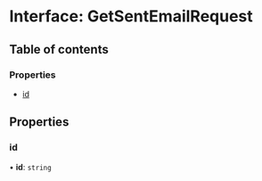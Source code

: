 # Interface: GetSentEmailRequest

## Table of contents

### Properties

- [id](GetSentEmailRequest.md#id)

## Properties

### <a id="id" name="id"></a> id

• **id**: `string`
